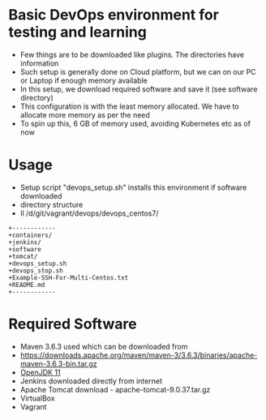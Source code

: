 # Basic DevOps environment for testing and learning
* Few things are to be downloaded like plugins. The directories have information
* Such setup is generally done on Cloud platform, but we can on our PC or Laptop if enough memory available
* In this setup, we download required software and save it (see software directory)
* This configuration is with the least memory allocated. We have to allocate more memory as per the need
* To spin up this, 6 GB of memory used, avoiding Kubernetes etc as of now

# Usage
* Setup script "devops_setup.sh" installs this environment if software downloaded
* directory structure
* ll /d/git/vagrant/devops/devops_centos7/ 
```
+------------ 
+containers/
+jenkins/
+software
+tomcat/
+devops_setup.sh
+devops_stop.sh 
+Example-SSH-For-Multi-Centos.txt
+README.md     
+------------   
```
# Required Software 
* Maven 3.6.3 used which can be downloaded from 
* https://downloads.apache.org/maven/maven-3/3.6.3/binaries/apache-maven-3.6.3-bin.tar.gz
* [OpenJDK 11](https://adoptopenjdk.net/releases.html?variant=openjdk11&jvmVariant=hotspot#x64_linux)
* Jenkins downloaded directly from internet
* Apache Tomcat download - apache-tomcat-9.0.37.tar.gz
* VirtualBox
* Vagrant
